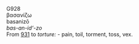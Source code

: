 <body>
  <p>G928<br>  βασανίζω  <br> basanizō  <br><i>bas-an-id‘-zo </i><br>From <a href="g0931.htm">931</a>  to <i>torture:</i> - pain, toil, torment, toss, vex.<br></p>
 </body>